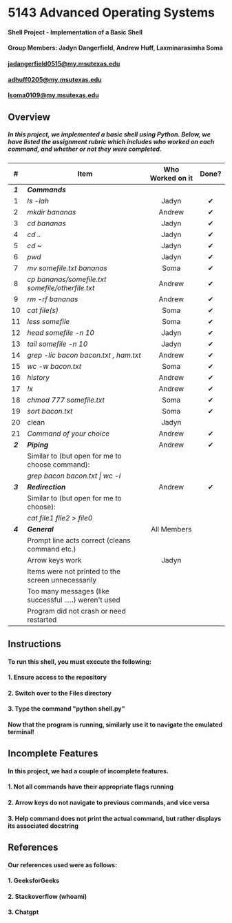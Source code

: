 # 5143 Advanced Operating Systems
#### Shell Project - Implementation of a Basic Shell
#### Group Members: Jadyn Dangerfield, Andrew Huff, Laxminarasimha Soma
#### jadangerfield0515@my.msutexas.edu
#### adhuff0205@my.msutexas.edu
#### lsoma0109@my.msutexas.edu

## Overview
##### In this project, we implemented a basic shell using Python. Below, we have listed the assignment rubric which includes who worked on each command, and whether or not they were completed.
|    #    | Item                                                   |  Who Worked on it  | Done? |
| :-----: | ------------------------------------------------------ | :----------------: | :---: |
| **_1_** | **_Commands_**                                         ||        |
|    1    | _ls -lah_                                              |Jadyn|✔      |
|    2    | _mkdir bananas_                                        |Andrew|✔       |
|    3    | _cd bananas_                                           |Jadyn|✔        |
|    4    | _cd .._                                                |Jadyn|✔        |
|    5    | _cd ~_                                                 |Jadyn|✔        |
|    6    | _pwd_                                                  |Jadyn|✔      |
|    7    | _mv somefile.txt bananas_                              |Soma| ✔       |
|    8    | _cp bananas/somefile.txt somefile/otherfile.txt_       |Andrew|✔      |
|    9    | _rm -rf bananas_                                       |Andrew| ✔      |
|   10    | _cat file(s)_                                          |Soma|  ✔      |
|   11    | _less somefile_                                        |Soma|   ✔     |
|   12    | _head somefile -n 10_                                  |Jadyn|✔        |
|   13    | _tail somefile -n 10_                                  |Jadyn|✔        |
|   14    | _grep -lic bacon bacon.txt , ham.txt_                  |Andrew|   ✔    |
|   15    | _wc -w bacon.txt_                                      |Soma| ✔       |
|   16    | _history_                                              |Andrew|  ✔     |
|   17    | _!x_                                                   |Andrew|  ✔     |
|   18    | _chmod 777 somefile.txt_                               |Soma|     ✔   |
|   19    | _sort bacon.txt_                                       |Soma|✔       |
|   20    | clean                                       |Jadyn|       |
|   21    | _Command of your choice_                               |Andrew|✔        |
| **_2_** | **_Piping_**                                           |Andrew|   ✔     |
|         | Similar to (but open for me to choose command):        ||        |
|         | _grep bacon bacon.txt \| wc -l_                        ||        |
| **_3_** | **_Redirection_**                                      |Andrew|   ✔     |
|         | Similar to (but open for me to choose):                ||        |
|         | _cat file1 file2 > file0_                              ||        |
| **_4_** | **_General_**                                          |All Members|
|         | Prompt line acts correct (cleans command etc.)         ||        |
|         | Arrow keys work                                        |Jadyn|        |
|         | Items were not printed to the screen unnecessarily     ||        |
|         | Too many messages (like successful .....) weren't used ||        |
|         | Program did not crash or need restarted                ||        |

## Instructions
#### To run this shell, you must execute the following:
#### 1. Ensure access to the repository
#### 2. Switch over to the Files directory
#### 3. Type the command "python shell.py"
#### 
#### Now that the program is running, similarly use it to navigate the emulated terminal!

## Incomplete Features
#### In this project, we had a couple of incomplete features.
#### 1. Not all commands have their appropriate flags running
#### 2. Arrow keys do not navigate to previous commands, and vice versa
#### 3. Help command does not print the actual command, but rather displays its associated docstring

## References
#### Our references used were as follows:
#### 1. GeeksforGeeks
#### 2. Stackoverflow (whoami)
#### 3. Chatgpt

